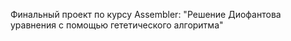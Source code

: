 Финальный проект по курсу Assembler: "Решение Диофантова уравнения с помощью гететического алгоритма"
